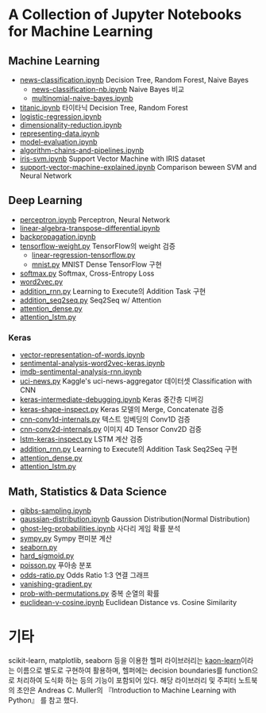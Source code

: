 # A Collection of Jupyter Notebooks for Machine Learning
## Machine Learning
- [news-classification.ipynb](https://nbviewer.jupyter.org/github/likejazz/jupyter-notebooks/blob/master/news-classification.ipynb) Decision Tree, Random Forest, Naive Bayes
    - [news-classification-nb.ipynb](https://nbviewer.jupyter.org/github/likejazz/jupyter-notebooks/blob/master/news-classification-nb.ipynb) Naive Bayes 비교
    - [multinomial-naive-bayes.ipynb](https://nbviewer.jupyter.org/github/likejazz/jupyter-notebooks/blob/master/multinomial-naive-bayes.ipynb)
- [titanic.ipynb](https://nbviewer.jupyter.org/github/likejazz/jupyter-notebooks/blob/master/titanic.ipynb) 타이타닉 Decision Tree, Random Forest
- [logistic-regression.ipynb](https://nbviewer.jupyter.org/github/likejazz/jupyter-notebooks/blob/master/logistic-regression.ipynb)
- [dimensionality-reduction.ipynb](https://nbviewer.jupyter.org/github/likejazz/jupyter-notebooks/blob/master/dimensionality-reduction.ipynb)
- [representing-data.ipynb](https://nbviewer.jupyter.org/github/likejazz/jupyter-notebooks/blob/master/representing-data.ipynb)
- [model-evaluation.ipynb](https://nbviewer.jupyter.org/github/likejazz/jupyter-notebooks/blob/master/model-evaluation.ipynb)
- [algorithm-chains-and-pipelines.ipynb](https://nbviewer.jupyter.org/github/likejazz/jupyter-notebooks/blob/master/algorithm-chains-and-pipelines.ipynb)
- [iris-svm.ipynb](https://nbviewer.jupyter.org/github/likejazz/jupyter-notebooks/blob/master/iris-svm.ipynb) Support Vector Machine with IRIS dataset
- [support-vector-machine-explained.ipynb](https://nbviewer.jupyter.org/github/likejazz/jupyter-notebooks/blob/master/support-vector-machine-explained.ipynb) Comparison beween SVM and Neural Network

## Deep Learning
- [perceptron.ipynb](https://nbviewer.jupyter.org/github/likejazz/jupyter-notebooks/blob/master/perceptron.ipynb) Perceptron, Neural Network
- [linear-algebra-transpose-differential.ipynb](https://nbviewer.jupyter.org/github/likejazz/jupyter-notebooks/blob/master/linear-algebra-transpose-differential.ipynb)
- [backpropagation.ipynb](https://nbviewer.jupyter.org/github/likejazz/jupyter-notebooks/blob/master/backpropagation.ipynb)
- [tensorflow-weight.py](deep-learning/tensorflow-weight.py) TensorFlow의 weight 검증
    - [linear-regression-tensorflow.py](deep-learning/linear-regression-tensorflow.py)
    - [mnist.py](deep-learning/mnist.py) MNIST Dense TensorFlow 구현
- [softmax.py](deep-learning/softmax.py) Softmax, Cross-Entropy Loss
- [word2vec.py](deep-learning/word2vec.py)
- [addition_rnn.py](deep-learning/addition_rnn.py) Learning to Execute의 Addition Task 구현
- [addition_seq2seq.py](deep-learning/addition_seq2seq.py) Seq2Seq w/ Attention
- [attention_dense.py](deep-learning/attention_dense.py)
- [attention_lstm.py](deep-learning/attention_lstm.py)

### Keras
- [vector-representation-of-words.ipynb](https://nbviewer.jupyter.org/github/likejazz/jupyter-notebooks/blob/master/vector-representation-of-words.ipynb)
- [sentimental-analysis-word2vec-keras.ipynb](https://nbviewer.jupyter.org/github/likejazz/jupyter-notebooks/blob/master/sentimental-analysis-word2vec-keras.ipynb)
- [imdb-sentimental-analysis-rnn.ipynb](https://nbviewer.jupyter.org/github/likejazz/jupyter-notebooks/blob/master/imdb-sentimental-analysis-rnn.ipynb)
- [uci-news.py](deep-learning/uci-news.py) Kaggle's  uci-news-aggregator 데이터셋 Classification with CNN
- [keras-intermediate-debugging.ipynb](https://nbviewer.jupyter.org/github/likejazz/jupyter-notebooks/blob/master/keras-intermediate-debugging.ipynb) Keras 중간층 디버깅
- [keras-shape-inspect.py](deep-learning/keras-shape-inspect.py) Keras 모델의 Merge, Concatenate 검증
- [cnn-conv1d-internals.py](deep-learning/cnn-conv1d-internals.py) 텍스트 임베딩의 Conv1D 검증
- [cnn-conv2d-internals.py](deep-learning/cnn-conv2d-internals.py) 이미지 4D Tensor Conv2D 검증
- [lstm-keras-inspect.py](deep-learning/lstm-keras-inspect.py) LSTM 계산 검증
- [addition_rnn.py](deep-learning/addition_rnn.py) Learning to Execute의 Addition Task Seq2Seq 구현
- [attention_dense.py](deep-learning/attention_dense.py)
- [attention_lstm.py](deep-learning/attention_lstm.py)

## Math, Statistics & Data Science
- [gibbs-sampling.ipynb](https://nbviewer.jupyter.org/github/likejazz/jupyter-notebooks/blob/master/gibbs-sampling.ipynb)
- [gaussian-distribution.ipynb](https://nbviewer.jupyter.org/github/likejazz/jupyter-notebooks/blob/master/gaussian-distribution.ipynb) Gaussion Distribution(Normal Distribution)
- [ghost-leg-probabilities.ipynb](https://nbviewer.jupyter.org/github/likejazz/jupyter-notebooks/blob/master/ghost-leg-probabilities.ipynb) 사다리 게임 확률 분석
- [sympy.py](data-science/sympy.py) Sympy 편미분 계산
- [seaborn.py](data-science/seaborn.py)
- [hard_sigmoid.py](data-science/hard_sigmoid.py)
- [poisson.py](data-science/poisson.py) 푸아송 분포
- [odds-ratio.py](data-science/odds-ratio.py) Odds Ratio 1:3 연결 그래프
- [vanishing-gradient.py](data-science/vanishing-gradient.py)
- [prob-with-permutations.py](data-science/prob-with-permutations.py) 중복 순열의 확률
- [euclidean-v-cosine.ipynb](https://nbviewer.jupyter.org/github/likejazz/jupyter-notebooks/blob/master/data-science/euclidean-v-cosine.ipynb) Euclidean Distance vs. Cosine Similarity

# 기타

scikit-learn, matplotlib, seaborn 등을 이용한 헬퍼 라이브러리는 [kaon-learn](https://github.com/likejazz/kaon-learn)이라는 이름으로 별도로 구현하여 활용하며, 헬퍼에는 decision boundaries를 function으로 처리하여 도식화 하는 등의 기능이 포함되어 있다. 해당 라이브러리 및 주피터 노트북의 초안은 Andreas C. Muller의 『Introduction to Machine Learning with Python』 를 참고 했다.
